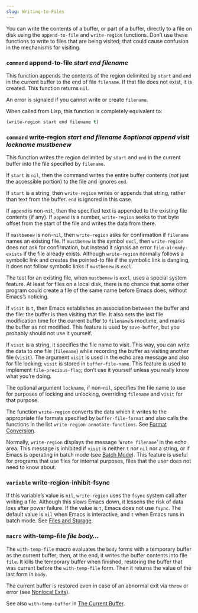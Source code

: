 ```yaml
---
slug: Writing-to-Files
---
```


You can write the contents of a buffer, or part of a buffer, directly to a file on disk using the `append-to-file` and `write-region` functions. Don’t use these functions to write to files that are being visited; that could cause confusion in the mechanisms for visiting.

### <span className="tag command">`command`</span> **append-to-file** *start end filename*

This function appends the contents of the region delimited by `start` and `end` in the current buffer to the end of file `filename`. If that file does not exist, it is created. This function returns `nil`.

An error is signaled if you cannot write or create `filename`.

When called from Lisp, this function is completely equivalent to:

```lisp
(write-region start end filename t)
```

### <span className="tag command">`command`</span> **write-region** *start end filename \&optional append visit lockname mustbenew*

This function writes the region delimited by `start` and `end` in the current buffer into the file specified by `filename`.

If `start` is `nil`, then the command writes the entire buffer contents (*not* just the accessible portion) to the file and ignores `end`.

If `start` is a string, then `write-region` writes or appends that string, rather than text from the buffer. `end` is ignored in this case.

If `append` is non-`nil`, then the specified text is appended to the existing file contents (if any). If `append` is a number, `write-region` seeks to that byte offset from the start of the file and writes the data from there.

If `mustbenew` is non-`nil`, then `write-region` asks for confirmation if `filename` names an existing file. If `mustbenew` is the symbol `excl`, then `write-region` does not ask for confirmation, but instead it signals an error `file-already-exists` if the file already exists. Although `write-region` normally follows a symbolic link and creates the pointed-to file if the symbolic link is dangling, it does not follow symbolic links if `mustbenew` is `excl`.

The test for an existing file, when `mustbenew` is `excl`, uses a special system feature. At least for files on a local disk, there is no chance that some other program could create a file of the same name before Emacs does, without Emacs’s noticing.

If `visit` is `t`, then Emacs establishes an association between the buffer and the file: the buffer is then visiting that file. It also sets the last file modification time for the current buffer to `filename`’s modtime, and marks the buffer as not modified. This feature is used by `save-buffer`, but you probably should not use it yourself.

If `visit` is a string, it specifies the file name to visit. This way, you can write the data to one file (`filename`) while recording the buffer as visiting another file (`visit`). The argument `visit` is used in the echo area message and also for file locking; `visit` is stored in `buffer-file-name`. This feature is used to implement `file-precious-flag`; don’t use it yourself unless you really know what you’re doing.

The optional argument `lockname`, if non-`nil`, specifies the file name to use for purposes of locking and unlocking, overriding `filename` and `visit` for that purpose.

The function `write-region` converts the data which it writes to the appropriate file formats specified by `buffer-file-format` and also calls the functions in the list `write-region-annotate-functions`. See [Format Conversion](/docs/elisp/Format-Conversion).

Normally, `write-region` displays the message ‘`Wrote filename`’ in the echo area. This message is inhibited if `visit` is neither `t` nor `nil` nor a string, or if Emacs is operating in batch mode (see [Batch Mode](/docs/elisp/Batch-Mode)). This feature is useful for programs that use files for internal purposes, files that the user does not need to know about.

### <span className="tag variable">`variable`</span> **write-region-inhibit-fsync**

If this variable’s value is `nil`, `write-region` uses the `fsync` system call after writing a file. Although this slows Emacs down, it lessens the risk of data loss after power failure. If the value is `t`, Emacs does not use `fsync`. The default value is `nil` when Emacs is interactive, and `t` when Emacs runs in batch mode. See [Files and Storage](/docs/elisp/Files-and-Storage).

### <span className="tag macro">`macro`</span> **with-temp-file** *file body…*

The `with-temp-file` macro evaluates the `body` forms with a temporary buffer as the current buffer; then, at the end, it writes the buffer contents into file `file`. It kills the temporary buffer when finished, restoring the buffer that was current before the `with-temp-file` form. Then it returns the value of the last form in `body`.

The current buffer is restored even in case of an abnormal exit via `throw` or error (see [Nonlocal Exits](/docs/elisp/Nonlocal-Exits)).

See also `with-temp-buffer` in [The Current Buffer](/docs/elisp/Definition-of-with_002dtemp_002dbuffer).
